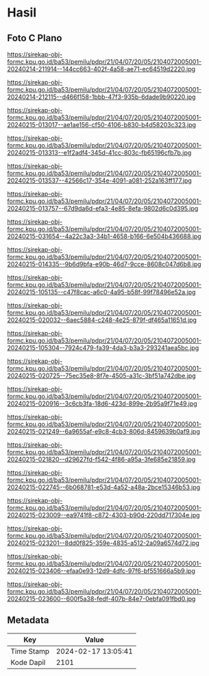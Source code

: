 # Hasil

## Foto C Plano

https://sirekap-obj-formc.kpu.go.id/ba53/pemilu/pdpr/21/04/07/20/05/2104072005001-20240214-211914--144cc663-402f-4a58-ae71-ec64519d2220.jpg

https://sirekap-obj-formc.kpu.go.id/ba53/pemilu/pdpr/21/04/07/20/05/2104072005001-20240214-212115--d466f158-1bbb-47f3-935b-6dade9b90220.jpg

https://sirekap-obj-formc.kpu.go.id/ba53/pemilu/pdpr/21/04/07/20/05/2104072005001-20240215-013017--ae1ae156-cf50-4106-b830-b4d58203c323.jpg

https://sirekap-obj-formc.kpu.go.id/ba53/pemilu/pdpr/21/04/07/20/05/2104072005001-20240215-013313--e1f2adf4-345d-41cc-803c-fb65196cfb7b.jpg

https://sirekap-obj-formc.kpu.go.id/ba53/pemilu/pdpr/21/04/07/20/05/2104072005001-20240215-013537--42566c17-354e-4091-a081-252a163ff177.jpg

https://sirekap-obj-formc.kpu.go.id/ba53/pemilu/pdpr/21/04/07/20/05/2104072005001-20240215-013757--67d9da6d-efa3-4e85-8efa-9802d6c0d395.jpg

https://sirekap-obj-formc.kpu.go.id/ba53/pemilu/pdpr/21/04/07/20/05/2104072005001-20240215-031654--4a22c3a3-34b1-4658-b166-6e504b436688.jpg

https://sirekap-obj-formc.kpu.go.id/ba53/pemilu/pdpr/21/04/07/20/05/2104072005001-20240215-014335--9b6d9bfa-e90b-46d7-9cce-8608c047d6b8.jpg

https://sirekap-obj-formc.kpu.go.id/ba53/pemilu/pdpr/21/04/07/20/05/2104072005001-20240215-105135--c47f8cac-a6c0-4a95-b58f-99f78496e52a.jpg

https://sirekap-obj-formc.kpu.go.id/ba53/pemilu/pdpr/21/04/07/20/05/2104072005001-20240215-020032--6aec5884-c248-4e25-879f-df465a11651d.jpg

https://sirekap-obj-formc.kpu.go.id/ba53/pemilu/pdpr/21/04/07/20/05/2104072005001-20240215-105304--7924c479-fa39-4da3-b3a3-293241aea5bc.jpg

https://sirekap-obj-formc.kpu.go.id/ba53/pemilu/pdpr/21/04/07/20/05/2104072005001-20240215-020725--75ec35e8-8f7e-4505-a31c-3bf51a742dbe.jpg

https://sirekap-obj-formc.kpu.go.id/ba53/pemilu/pdpr/21/04/07/20/05/2104072005001-20240215-020916--3c6cb3fa-18d6-423d-899e-2b95a9f71e49.jpg

https://sirekap-obj-formc.kpu.go.id/ba53/pemilu/pdpr/21/04/07/20/05/2104072005001-20240215-021249--6a9655af-e9c8-4cb3-806d-8459639b0af9.jpg

https://sirekap-obj-formc.kpu.go.id/ba53/pemilu/pdpr/21/04/07/20/05/2104072005001-20240215-021820--d29627fd-f542-4f86-a95a-3fe685e21859.jpg

https://sirekap-obj-formc.kpu.go.id/ba53/pemilu/pdpr/21/04/07/20/05/2104072005001-20240215-022745--6b068781-e53d-4a52-a48a-2bce15346b53.jpg

https://sirekap-obj-formc.kpu.go.id/ba53/pemilu/pdpr/21/04/07/20/05/2104072005001-20240215-023009--ea9741f8-c872-4303-b90d-220dd717304e.jpg

https://sirekap-obj-formc.kpu.go.id/ba53/pemilu/pdpr/21/04/07/20/05/2104072005001-20240215-023201--8dd0f825-359e-4835-a512-2a09a6574d72.jpg

https://sirekap-obj-formc.kpu.go.id/ba53/pemilu/pdpr/21/04/07/20/05/2104072005001-20240215-023406--efaa0e93-12d9-4dfc-97f6-bf551666a5b9.jpg

https://sirekap-obj-formc.kpu.go.id/ba53/pemilu/pdpr/21/04/07/20/05/2104072005001-20240215-023600--600f5a38-fedf-407b-84e7-0ebfa091fbd0.jpg


## Metadata

| Key        | Value               |
| ---------- | ------------------- |
| Time Stamp | 2024-02-17 13:05:41 |
| Kode Dapil | 2101                |



